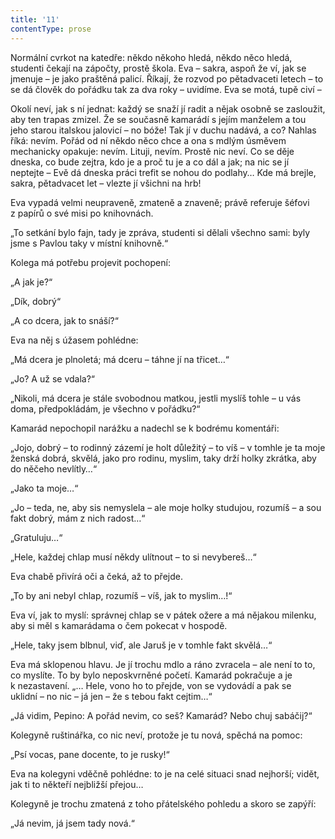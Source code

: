 ```yaml
---
title: '11'
contentType: prose
---
```


Normální cvrkot na katedře: někdo někoho hledá, někdo něco hledá, studenti čekají na zápočty, prostě škola. Eva – sakra, aspoň že ví, jak se jmenuje – je jako praštěná palicí. Říkají, že rozvod po pětadvaceti letech – to se dá člověk do pořádku tak za dva roky – uvidíme. Eva se motá, tupě civí –

Okolí neví, jak s ní jednat: každý se snaží jí radit a nějak osobně se zasloužit, aby ten trapas zmizel. Že se současně kamarádí s jejím manželem a tou jeho starou italskou jalovicí – no bóže! Tak jí v duchu nadává, a co? Nahlas říká: nevím. Pořád od ní někdo něco chce a ona s mdlým úsměvem mechanicky opakuje: nevím. Lituji, nevím. Prostě nic neví. Co se děje dneska, co bude zejtra, kdo je a proč tu je a co dál a jak; na nic se jí neptejte – Evě dá dneska práci trefit se nohou do podlahy… Kde má brejle, sakra, pětadvacet let – vlezte jí všichni na hrb!

Eva vypadá velmi neupraveně, zmateně a znaveně; právě referuje šéfovi z papírů o své misi po knihovnách.

„To setkání bylo fajn, tady je zpráva, studenti si dělali všechno sami: byly jsme s Pavlou taky v místní knihovně.“

Kolega má potřebu projevit pochopení:

„A jak je?“

„Dík, dobrý“

„A co dcera, jak to snáší?“

Eva na něj s úžasem pohlédne:

„Má dcera je plnoletá; má dceru – táhne jí na třicet…“

„Jo? A už se vdala?“

„Nikoli, má dcera je stále svobodnou matkou, jestli myslíš tohle – u vás doma, předpokládám, je všechno v pořádku?“

Kamarád nepochopil narážku a nadechl se k bodrému komentáři:

„Jojo, dobrý – to rodinný zázemí je holt důležitý – to víš – v tomhle je ta moje ženská dobrá, skvělá, jako pro rodinu, myslim, taky drží holky zkrátka, aby do něčeho nevlítly…“

„Jako ta moje…“

„Jo – teda, ne, aby sis nemyslela – ale moje holky studujou, rozumíš – a sou fakt dobrý, mám z nich radost…“

„Gratuluju…“

„Hele, každej chlap musí někdy ulítnout – to si nevybereš…“

Eva chabě přivírá oči a čeká, až to přejde.

„To by ani nebyl chlap, rozumíš – víš, jak to myslim…!“

Eva ví, jak to myslí: správnej chlap se v pátek ožere a má nějakou milenku, aby si měl s kamarádama o čem pokecat v hospodě.

„Hele, taky jsem blbnul, viď, ale Jaruš je v tomhle fakt skvělá…“

Eva má sklopenou hlavu. Je jí trochu mdlo a ráno zvracela – ale není to to, co myslíte. To by bylo neposkvrněné početí. Kamarád pokračuje a je k nezastavení. „… Hele, vono ho to přejde, von se vydovádí a pak se uklidní – no nic – já jen – že s tebou fakt cejtim…“

„Já vidim, Pepino: A pořád nevim, co seš? Kamarád? Nebo chuj sabáčij?“

Kolegyně ruštinářka, co nic neví, protože je tu nová, spěchá na pomoc:

„Psí vocas, pane docente, to je rusky!“

Eva na kolegyni vděčně pohlédne: to je na celé situaci snad nejhorší; vidět, jak ti to někteří nejbližší přejou…

Kolegyně je trochu zmatená z toho přátelského pohledu a skoro se zapýří:

„Já nevim, já jsem tady nová.“
